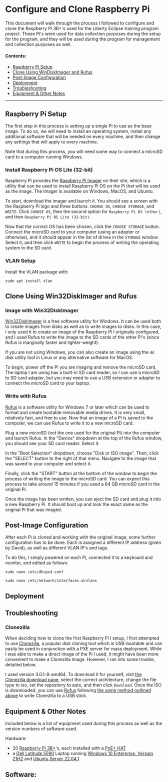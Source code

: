 # Configure and Clone Raspberry Pi

This document will walk through the process I followed to configure and clone the Raspberry Pi 3B+'s used for the Liberty Eclipse training program project. These Pi's were used for data collection purposes during the setup for the program, and they will be used during the program for management and collection purposes as well.

#### Contents:
- [Raspberry Pi Setup](#raspberry-pi-setup)
- [Clone Using WinDiskImager and Rufus](#clone-using-win32diskimager-and-rufus)
- [Post-Image Configuration](#post-image-configuration)
- [Deployment](#deployment)
- [Troubleshooting](#troubleshooting)
- [Equipment & Other Notes](#equipment--other-notes)

---

## Raspberry Pi Setup
The first step in this process is setting up a single Pi to use as the base image. To do so, we will need to install an operating system, install any additional software that will be needed on every machine, and then change any settings that will apply to every machine.

Note that during this process, you will need some way to connect a microSD card to a computer running Windows.

### Install Raspberry Pi OS Lite (32-bit)
Raspberry Pi provides the [Raspberry Pi Imager](https://www.raspberrypi.com/software/) on their site, which is a utility that can be used to install Raspberry Pi OS on the Pi that will be used as the image. The Imager is available on Windows, MacOS, and Ubuntu.

To start, download the imager and launch it. You should see a screen with the Raspberry Pi logo and three buttons: ``CHOOSE OS``, ``CHOOSE STORAGE``, and ``WRITE``. Click ``CHOOSE OS``, then the second option for ``Raspberry Pi OS (other)``, and then ``Raspberry Pi OS Lite (32-bit)``. 

Now that the correct OS has been chosen, click the ``CHOOSE STORAGE`` button. Connect the microSD card to your computer (using an adapter or otherwise), and it should appear in the list of drives in the ``STORAGE`` window. Select it, and then click ``WRITE`` to begin the process of writing the operating system to the SD card.

### VLAN Setup
Install the VLAN package with: 
```
sudo apt install vlan
```



## Clone Using Win32DiskImager and Rufus
### Image with Win32DiskImager
[Win32DiskImager](https://win32diskimager.org/) is a free software utility for Windows. It can be used both to create images from disks as well as to write images to disks. In this case, I only used it to create an image of the Raspberry Pi I originally configured, and I used Rufus to write the image to the SD cards of the other Pi's (since Rufus is marginally faster and lighter-weight).

If you are not using Windows, you can also create an image using the ``dd`` disk utility tool in Linux or any alternative software for MacOS.

To begin, power off the Pi you are imaging and remove the microSD card. The laptop I am using has a built-in SD card reader, so I can use a microSD to SD card adapter, but you may need to use a USB extension or adapter to connect the microSD card to your laptop.

### Write with Rufus
[Rufus](https://rufus.ie/en/) is a software utility for Windows 7 or later which can be used to format and create bootable removable media drives. It is very small, relatively fast, and free to use. Now that an image of a Pi is saved to the computer, we can use Rufus to write it to a new microSD card.

Plug a new microSD (not the one used for the original Pi) into the computer and launch Rufus. In the "Device" dropdown at the top of the Rufus window, you should see your SD card reader. Select it. 

In the "Boot Selection" dropdown, choose "Disk or ISO image". Then, click the "SELECT" button to the right of that menu. Navigate to the image that was saved to your computer and select it.

Finally, click the "START" button at the bottom of the window to begin the process of writing the image to the microSD card. You can expect this process to take around 15 minutes if you used a 64 GB microSD card in the original Pi.

Once the image has been written, you can eject the SD card and plug it into a new Raspberry Pi. It should boot up and look the exact same as the original Pi that was imaged.

## Post-Image Configuration
After each Pi is cloned and working with the original image, some further configuration has to be done. Each is assigned a different IP address (given by David), as well as different VLAN IP's and tags.

To do this, I simply powered on each Pi, connected it to a keyboard and monitor, and edited as follows:
```
sudo nano /etc/dhcpcd.conf
```
```
sudo nano /etc/network/interfaces.d/vlans
```

## Deployment

## Troubleshooting
### Clonezilla
When deciding how to clone the first Raspberry Pi I setup, I first attempted to use [Clonezilla](https://clonezilla.org/), a popular disk cloning tool which is USB-bootable and can easily be used in conjunction with a PXE server for mass deployment. While I was able to make a direct image of the Pi I used, it might have been more convenient to make a Clonezilla image. However, I ran into some trouble, detailed below.

I used version 3.0.1-8-amd64. To download it for yourself, visit [the Clonezilla download page](https://clonezilla.org/downloads/download.php?branch=stable), select the correct architecture, change the file type to iso, set the repository to auto, and then click ``Download``. Once the ISO is downloaded, you can use [Rufus](https://rufus.ie/en/) following [the same method outlined above](#write-with-rufus) to write Clonezilla to a USB stick.

## Equipment & Other Notes
Included below is a list of equipment used during this process as well as the version numbers of software used.

Hardware:
- 20 [Raspberry Pi 3B+](https://www.raspberrypi.com/products/raspberry-pi-3-model-b-plus/)'s, each installed with a [PoE+ HAT](https://www.raspberrypi.com/products/poe-plus-hat/)
- a [Dell Latitude 5590](https://www.dell.com/support/home/en-us/product-support/product/latitude-15-5590-laptop/overview) Laptop running [Windows 10 Enterprise, Version 21H2](https://docs.microsoft.com/en-us/windows/release-health/status-windows-10-21h2) and [Ubuntu Server 22.04.1](https://ubuntu.com/download/server)

Software:
- 